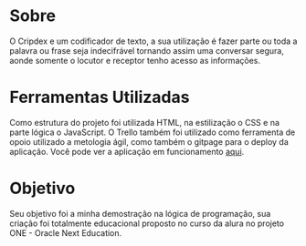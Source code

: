 # Sobre
O Cripdex e um codificador de texto, a sua utilização é fazer parte ou toda a palavra ou frase seja indecifrável tornando assim uma conversar segura, aonde somente o locutor e receptor tenho acesso as informações.

# Ferramentas Utilizadas
Como estrutura do projeto foi utilizada HTML, na estilização o CSS e na parte lógica o JavaScript. O Trello também foi utilizado como ferramenta de opoio utilizado a metologia ágil, como também o gitpage para o deploy da aplicação. Você pode ver a aplicação em funcionamento [aqui](https://ygorfsguilherme.github.io/criptdex/).

# Objetivo
Seu objetivo foi a minha demostração na lógica de programação, sua criação foi totalmente educacional proposto no curso da alura no projeto ONE - Oracle Next Education. 
